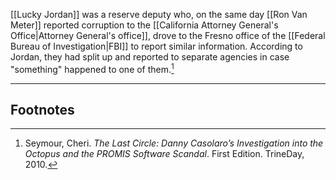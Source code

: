 [[Lucky Jordan]] was a reserve deputy who, on the same day [[Ron Van Meter]] reported corruption to the [[California Attorney General's Office|Attorney General's office]], drove to the Fresno office of the [[Federal Bureau of Investigation|FBI]] to report similar information. According to Jordan, they had split up and reported to separate agencies in case "something" happened to one of them.[^1]

---
## Footnotes

[^1]: Seymour, Cheri. *The Last Circle: Danny Casolaro’s Investigation into the Octopus and the PROMIS Software Scandal*. First Edition. TrineDay, 2010.